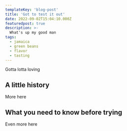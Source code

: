 ```yaml
---
templateKey: 'blog-post'
title: 'Got to test it out'
date: 2022-09-02T15:04:10.000Z
featuredpost: true
description: >-
  What's up my good man
tags:
  - jamaica
  - green beans
  - flavor
  - tasting
---
```


Gotta lotta loving

## A little history

More here

## What you need to know before trying

Even more here

